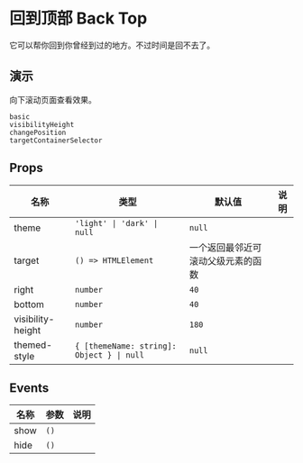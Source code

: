 # 回到顶部 Back Top
<!--single-column-->
它可以帮你回到你曾经到过的地方。不过时间是回不去了。
## 演示
向下滚动页面查看效果。

```demo
basic
visibilityHeight
changePosition
targetContainerSelector
```

## Props
|名称|类型|默认值|说明|
|-|-|-|-|
|theme|`'light' \| 'dark' \| null`|`null`||
|target|`() => HTMLElement`|一个返回最邻近可滚动父级元素的函数||
|right|`number`|`40`||
|bottom|`number`|`40`||
|visibility-height|`number`|`180`||
|themed-style|`{ [themeName: string]: Object } \| null`|`null`||

## Events
|名称|参数|说明|
|-|-|-|
|show|`()`||
|hide|`()`||